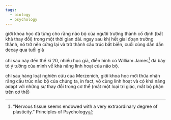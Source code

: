 ```yaml
---
tags:
  - biology
  - psychology
---
```

giới khoa học đã từng cho rằng não bộ của người trường thành cố định (bất khả thay đổi) trong một thời gian dài. ngay sau khi hết giai đoạn trưởng thành, nó trở nên cứng lại và trở thành cấu trúc bất biến, cuối cùng dần dần decay qua tuổi già

chỉ sau này đến thế kỉ 20, nhiều học giả, điển hình có William James[^1] đả bày tỏ ý tưởng của mình về khả năng linh hoạt của não bộ.

chỉ sau hàng loạt nghiên cứu của Merzenich, giới khoa học mới thừa nhận rằng cấu trúc não bộ của chúng ta, in fact, vô cùng linh hoạt và có khả năng adapt với những sự thay đổi trong cơ thể (mất một loại tri giác, mất bộ phận trên cơ thể)

[^1]: “Nervous tissue seems endowed with a very extraordinary degree of plasticity.” Principles of Psychology